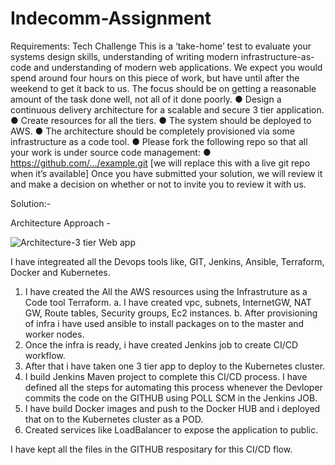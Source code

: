 

# Indecomm-Assignment

Requirements:
Tech Challenge
This is a ‘take-home’ test to evaluate your systems design skills, understanding of writing
modern infrastructure-as-code and understanding of modern web applications. We expect
you would spend around four hours on this piece of work, but have until after the weekend to
get it back to us. The focus should be on getting a reasonable amount of the task done well,
not all of it done poorly.
● Design a continuous delivery architecture for a scalable and secure 3 tier application.
● Create resources for all the tiers.
● The system should be deployed to AWS.
● The architecture should be completely provisioned via some infrastructure as a code
tool.
● Please fork the following repo so that all your work is under source code
management:
● https://github.com/.../example.git [we will replace this with a live git repo when it’s
available]
Once you have submitted your solution, we will review it and make a decision on whether
or not to invite you to review it with us.



Solution:- 

Architecture Approach - 

![Architecture-3 tier Web app](https://user-images.githubusercontent.com/38713873/83965637-41dbb780-a8ca-11ea-9b67-02771389efcf.PNG)

I have integreated all the Devops tools like, GIT, Jenkins, Ansible, Terraform, Docker and Kubernetes.
 1. I have created the All the AWS resources using the Infrastruture as a Code tool Terraform.
      a. I have created vpc, subnets, InternetGW, NAT GW, Route tables, Security groups, Ec2 instances.
      b. After provisioning of infra i have used ansible to install packages on to the master and worker nodes. 
2. Once the infra is ready, i have created Jenkins job to create CI/CD workflow. 
3. After that i have taken one 3 tier app to deploy to the Kubernetes cluster. 
4. I build Jenkins Maven project to complete this CI/CD process. I have defined all the steps for automating this process whenever the Devloper commits the code on the GITHUB using POLL SCM in the Jenkins JOB. 
5. I have build Docker images and push to the Docker HUB and i deployed that on to the Kubernetes cluster as a POD.
6. Created services like LoadBalancer to expose the application to public.

I have kept all the files in the GITHUB respositary for this CI/CD flow.
